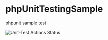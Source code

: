 # phpUnitTestingSample
phpunit sample test

![Unit-Test Actions Status](https://github.com/pratheeshrussell1992/phpUnitTestingSample/workflows/PHPUNIT_Testing/badge.svg)
